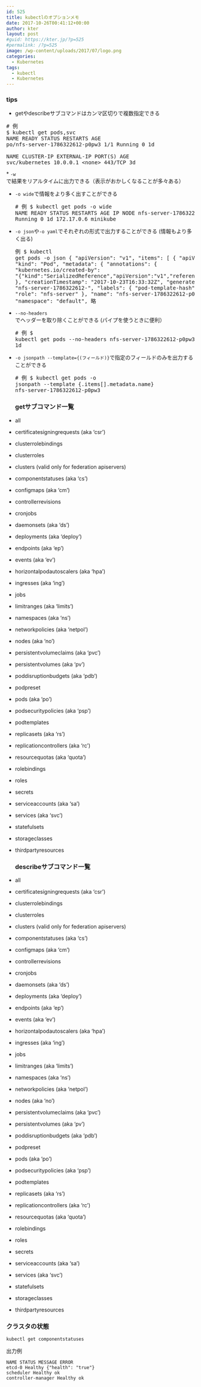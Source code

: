 ```yaml
---
id: 525
title: kubectlのオプションメモ
date: 2017-10-26T00:41:12+00:00
author: kter
layout: post
#guid: https://kter.jp/?p=525
#permalink: /?p=525
image: /wp-content/uploads/2017/07/logo.png
categories:
  - Kubernetes
tags:
  - kubectl
  - Kubernetes
---
```

### tips

  * getやdescribeサブコマンドはカンマ区切りで複数指定できる

<pre class="lang:default decode:true"># 例
$ kubectl get pods,svc
NAME READY STATUS RESTARTS AGE
po/nfs-server-1786322612-p0pw3 1/1 Running 0 1d

NAME CLUSTER-IP EXTERNAL-IP PORT(S) AGE
svc/kubernetes 10.0.0.1 &lt;none&gt; 443/TCP 3d</pre>

* `-w` で結果をリアルタイムに出力できる（表示がおかしくなることが多々ある）

  * `-o wide`で情報をより多く出すことができる <pre class="lang:default decode:true"># 例
$ kubectl get  pods -o wide
NAME                          READY     STATUS    RESTARTS   AGE       IP           NODE
nfs-server-1786322612-p0pw3   1/1       Running   0          1d        172.17.0.6   minikube</pre>

  * `-o json`や`-o yaml`でそれぞれの形式で出力することができる (情報もより多く出る) <pre class="lang:default decode:true">例
$ kubectl get  pods -o json
{
"apiVersion": "v1",
"items": [
    {
        "apiVersion": "v1",
        "kind": "Pod",
        "metadata": {
            "annotations": {
                "kubernetes.io/created-by": "{\"kind\":\"SerializedReference\",\"apiVersion\":\"v1\",\"reference\":{\"kind\":\"ReplicaSet\",\"namespace\":\"default\",\"name\":\"nfs-server-1786322612\",\"uid\":\"e8cf196e-b80f-11e7-87c4-080027159c1b\",\"apiVersion\":\"extensions\",\"resourceVersion\":\"13198\"}}\n"
            },
            "creationTimestamp": "2017-10-23T16:33:32Z",
            "generateName": "nfs-server-1786322612-",
            "labels": {
                "pod-template-hash": "1786322612",
                "role": "nfs-server"
            },
            "name": "nfs-server-1786322612-p0pw3",
            "namespace": "default",
            略</pre>

  * `--no-headers`でヘッダーを取り除くことができる (パイプを使うときに便利） <pre class="lang:default decode:true "># 例
$ kubectl get  pods --no-headers
nfs-server-1786322612-p0pw3   1/1       Running   0         1d</pre>

  * `-o jsonpath --template={(フィールド)}`で指定のフィールドのみを出力することができる <pre class="lang:default decode:true "># 例
$ kubectl get  pods -o jsonpath --template {.items[].metadata.name}
nfs-server-1786322612-p0pw3</pre>
    
    ### getサブコマンド一覧

  * all
  * certificatesigningrequests (aka &#8216;csr&#8217;)
  * clusterrolebindings
  * clusterroles
  * clusters (valid only for federation apiservers)
  * componentstatuses (aka &#8216;cs&#8217;)
  * configmaps (aka &#8216;cm&#8217;)
  * controllerrevisions
  * cronjobs
  * daemonsets (aka &#8216;ds&#8217;)
  * deployments (aka &#8216;deploy&#8217;)
  * endpoints (aka &#8216;ep&#8217;)
  * events (aka &#8216;ev&#8217;)
  * horizontalpodautoscalers (aka &#8216;hpa&#8217;)
  * ingresses (aka &#8216;ing&#8217;)
  * jobs
  * limitranges (aka &#8216;limits&#8217;)
  * namespaces (aka &#8216;ns&#8217;)
  * networkpolicies (aka &#8216;netpol&#8217;)
  * nodes (aka &#8216;no&#8217;)
  * persistentvolumeclaims (aka &#8216;pvc&#8217;)
  * persistentvolumes (aka &#8216;pv&#8217;)
  * poddisruptionbudgets (aka &#8216;pdb&#8217;)
  * podpreset
  * pods (aka &#8216;po&#8217;)
  * podsecuritypolicies (aka &#8216;psp&#8217;)
  * podtemplates
  * replicasets (aka &#8216;rs&#8217;)
  * replicationcontrollers (aka &#8216;rc&#8217;)
  * resourcequotas (aka &#8216;quota&#8217;)
  * rolebindings
  * roles
  * secrets
  * serviceaccounts (aka &#8216;sa&#8217;)
  * services (aka &#8216;svc&#8217;)
  * statefulsets
  * storageclasses
  * thirdpartyresources
  
    ### describeサブコマンド一覧

  * all
  * certificatesigningrequests (aka &#8216;csr&#8217;)
  * clusterrolebindings
  * clusterroles
  * clusters (valid only for federation apiservers)
  * componentstatuses (aka &#8216;cs&#8217;)
  * configmaps (aka &#8216;cm&#8217;)
  * controllerrevisions
  * cronjobs
  * daemonsets (aka &#8216;ds&#8217;)
  * deployments (aka &#8216;deploy&#8217;)
  * endpoints (aka &#8216;ep&#8217;)
  * events (aka &#8216;ev&#8217;)
  * horizontalpodautoscalers (aka &#8216;hpa&#8217;)
  * ingresses (aka &#8216;ing&#8217;)
  * jobs
  * limitranges (aka &#8216;limits&#8217;)
  * namespaces (aka &#8216;ns&#8217;)
  * networkpolicies (aka &#8216;netpol&#8217;)
  * nodes (aka &#8216;no&#8217;)
  * persistentvolumeclaims (aka &#8216;pvc&#8217;)
  * persistentvolumes (aka &#8216;pv&#8217;)
  * poddisruptionbudgets (aka &#8216;pdb&#8217;)
  * podpreset
  * pods (aka &#8216;po&#8217;)
  * podsecuritypolicies (aka &#8216;psp&#8217;)
  * podtemplates
  * replicasets (aka &#8216;rs&#8217;)
  * replicationcontrollers (aka &#8216;rc&#8217;)
  * resourcequotas (aka &#8216;quota&#8217;)
  * rolebindings
  * roles
  * secrets
  * serviceaccounts (aka &#8216;sa&#8217;)
  * services (aka &#8216;svc&#8217;)
  * statefulsets
  * storageclasses
  * thirdpartyresources

### クラスタの状態

`kubectl get componentstatuses`

出力例

    NAME STATUS MESSAGE ERROR
    etcd-0 Healthy {"health": "true"}
    scheduler Healthy ok
    controller-manager Healthy ok